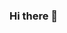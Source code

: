 ### Hi there 👋

<!--
**amit6604/amit6604** is a ✨ _special_ ✨ repository because its `README.md` (this file) appears on your GitHub profile.

Here are some ideas to get you started:

- 🔭 I’m currently working on Database and Python.
- 🌱 I’m currently learning Cloud Computing.
- 👯 I’m looking to collaborate on Data Science.
- 🤔 I’m always try to learn something new everyday.
- 💬 Ask me about Databases,Cloud Computing, Data Science and Machine Learning.
- 📫 How to reach me: Mail me on amitsharma6604@outlook.com and call me at +91-9718128392
- ⚡ Fun fact: I'm a blogger also.
-->

